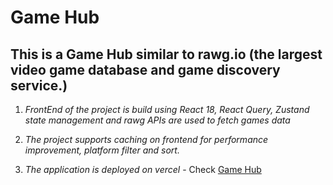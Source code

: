 # Game Hub

## This is a Game Hub similar to rawg.io (the largest video game database and game discovery service.)

1. *FrontEnd of the project is build using React 18, React Query, Zustand state management and rawg APIs are used to fetch games data*

2. *The project supports caching on frontend for performance improvement, platform filter and sort.*
 
3. *The application is deployed on vercel* - Check [Game Hub](https://game-hub-eta-teal.vercel.app/) 

